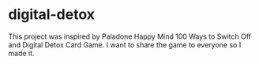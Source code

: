 # digital-detox

This project was inspired by Paladone Happy Mind 100 Ways to Switch Off and Digital Detox Card Game.
I want to share the game to everyone so I made it. 
